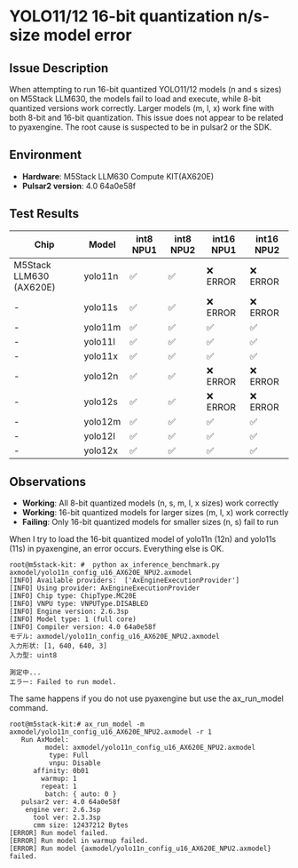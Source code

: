 # YOLO11/12 16-bit quantization n/s-size model error

## Issue Description
When attempting to run 16-bit quantized YOLO11/12 models (n and s sizes) on M5Stack LLM630, the models fail to load and execute, while 8-bit quantized versions work correctly. Larger models (m, l, x) work fine with both 8-bit and 16-bit quantization.
This issue does not appear to be related to pyaxengine. The root cause is suspected to be in pulsar2 or the SDK.

## Environment
- **Hardware**: M5Stack LLM630 Compute KIT(AX620E)
- **Pulsar2 version**: 4.0 64a0e58f


## Test Results
| Chip | Model | int8 NPU1 | int8 NPU2 | int16 NPU1 | int16 NPU2 |
|------|-------|-----------|-----------|------------|------------|
| M5Stack LLM630 (AX620E) | yolo11n | ✅ | ✅ | ❌ ERROR | ❌ ERROR |
| - | yolo11s | ✅ | ✅ | ❌ ERROR | ❌ ERROR |
| - | yolo11m | ✅ | ✅ | ✅ | ✅ |
| - | yolo11l | ✅ | ✅ | ✅ | ✅ |
| - | yolo11x | ✅ | ✅ | ✅ | ✅ |
| - | yolo12n | ✅ | ✅ | ❌ ERROR | ❌ ERROR |
| - | yolo12s | ✅ | ✅ | ❌ ERROR | ❌ ERROR |
| - | yolo12m | ✅ | ✅ | ✅ | ✅ |
| - | yolo12l | ✅ | ✅ | ✅ | ✅ |
| - | yolo12x | ✅ | ✅ | ✅ | ✅ |

## Observations
- **Working**: All 8-bit quantized models (n, s, m, l, x sizes) work correctly
- **Working**: 16-bit quantized models for larger sizes (m, l, x) work correctly  
- **Failing**: Only 16-bit quantized models for smaller sizes (n, s) fail to run


When I try to load the 16-bit quantized model of yolo11n (12n) and yolo11s (11s) in pyaxengine, an error occurs. Everything else is OK.

```
root@m5stack-kit: #  python ax_inference_benchmark.py axmodel/yolo11n_config_u16_AX620E_NPU2.axmodel
[INFO] Available providers:  ['AxEngineExecutionProvider']
[INFO] Using provider: AxEngineExecutionProvider
[INFO] Chip type: ChipType.MC20E
[INFO] VNPU type: VNPUType.DISABLED
[INFO] Engine version: 2.6.3sp
[INFO] Model type: 1 (full core)
[INFO] Compiler version: 4.0 64a0e58f
モデル: axmodel/yolo11n_config_u16_AX620E_NPU2.axmodel
入力形状: [1, 640, 640, 3]
入力型: uint8

測定中...
エラー: Failed to run model.
```

The same happens if you do not use pyaxengine but use the ax_run_model command.
````
root@m5stack-kit:# ax_run_model -m axmodel/yolo11n_config_u16_AX620E_NPU2.axmodel -r 1
   Run AxModel:
         model: axmodel/yolo11n_config_u16_AX620E_NPU2.axmodel
          type: Full
          vnpu: Disable
      affinity: 0b01
        warmup: 1
        repeat: 1
         batch: { auto: 0 }
   pulsar2 ver: 4.0 64a0e58f
    engine ver: 2.6.3sp
      tool ver: 2.3.3sp
      cmm size: 12437212 Bytes
[ERROR] Run model failed.
[ERROR] Run model in warmup failed.
[ERROR] Run model {axmodel/yolo11n_config_u16_AX620E_NPU2.axmodel} failed.
````



